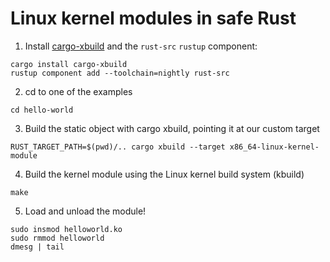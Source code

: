 # Linux kernel modules in safe Rust

1. Install [cargo-xbuild](https://github.com/rust-osdev/cargo-xbuild) and the `rust-src` `rustup` component:

```
cargo install cargo-xbuild
rustup component add --toolchain=nightly rust-src
```

2. cd to one of the examples

```
cd hello-world
```

3. Build the static object with cargo xbuild, pointing it at our custom target

```
RUST_TARGET_PATH=$(pwd)/.. cargo xbuild --target x86_64-linux-kernel-module
```

4. Build the kernel module using the Linux kernel build system (kbuild)

```
make
```

5. Load and unload the module!

```
sudo insmod helloworld.ko
sudo rmmod helloworld
dmesg | tail
```
